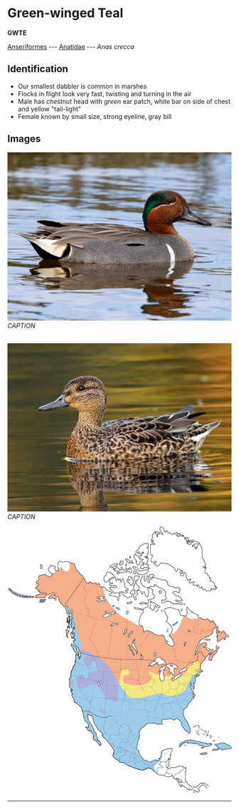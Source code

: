 # Green-winged Teal
**GWTE**

[Anseriformes](/birding/orders/anseriformes) ---
[Anatidae](/birding/orders/anseriformes/anatidae) ---
*Anas crecca*

## Identification
- Our smallest dabbler is common in marshes
- Flocks in flight look very fast, twisting and turning in the air
- Male has *chestnut* head with *green* ear patch, white bar on side of chest and yellow "tail-light"
- Female known by small size, strong eyeline, gray bill

## Images
![](/birding/images/anas_crecca_gwte_male.jpg)</br>
*CAPTION* </br></br>

![](/birding/images/anas_crecca_gwte_female.jpg)</br>
*CAPTION*

![](/birding/images/anas_crecca_gwte_map.jpg)

----

<!---## Notes
### DATE. PLACE---SPECIFIC
NOTE--->
